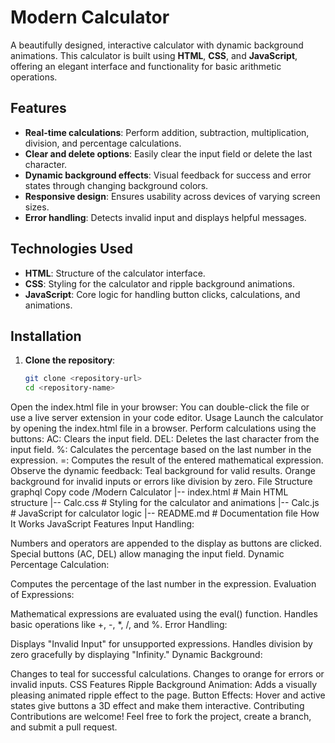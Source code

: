 # Modern Calculator

A beautifully designed, interactive calculator with dynamic background animations. This calculator is built using **HTML**, **CSS**, and **JavaScript**, offering an elegant interface and functionality for basic arithmetic operations.

## Features

- **Real-time calculations**: Perform addition, subtraction, multiplication, division, and percentage calculations.
- **Clear and delete options**: Easily clear the input field or delete the last character.
- **Dynamic background effects**: Visual feedback for success and error states through changing background colors.
- **Responsive design**: Ensures usability across devices of varying screen sizes.
- **Error handling**: Detects invalid input and displays helpful messages.

## Technologies Used

- **HTML**: Structure of the calculator interface.
- **CSS**: Styling for the calculator and ripple background animations.
- **JavaScript**: Core logic for handling button clicks, calculations, and animations.

## Installation

1. **Clone the repository**:
   ```bash
   git clone <repository-url>
   cd <repository-name>
Open the index.html file in your browser:
You can double-click the file or use a live server extension in your code editor.
Usage
Launch the calculator by opening the index.html file in a browser.
Perform calculations using the buttons:
AC: Clears the input field.
DEL: Deletes the last character from the input field.
%: Calculates the percentage based on the last number in the expression.
=: Computes the result of the entered mathematical expression.
Observe the dynamic feedback:
Teal background for valid results.
Orange background for invalid inputs or errors like division by zero.
File Structure
graphql
Copy code
/Modern Calculator
|-- index.html         # Main HTML structure
|-- Calc.css           # Styling for the calculator and animations
|-- Calc.js            # JavaScript for calculator logic
|-- README.md          # Documentation file
How It Works
JavaScript Features
Input Handling:

Numbers and operators are appended to the display as buttons are clicked.
Special buttons (AC, DEL) allow managing the input field.
Dynamic Percentage Calculation:

Computes the percentage of the last number in the expression.
Evaluation of Expressions:

Mathematical expressions are evaluated using the eval() function.
Handles basic operations like +, -, *, /, and %.
Error Handling:

Displays "Invalid Input" for unsupported expressions.
Handles division by zero gracefully by displaying "Infinity."
Dynamic Background:

Changes to teal for successful calculations.
Changes to orange for errors or invalid inputs.
CSS Features
Ripple Background Animation:
Adds a visually pleasing animated ripple effect to the page.
Button Effects:
Hover and active states give buttons a 3D effect and make them interactive.
Contributing
Contributions are welcome! Feel free to fork the project, create a branch, and submit a pull request.
